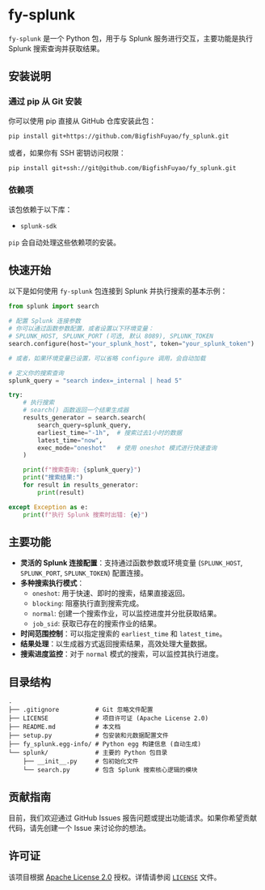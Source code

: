 # fy-splunk

`fy-splunk` 是一个 Python 包，用于与 Splunk 服务进行交互，主要功能是执行 Splunk 搜索查询并获取结果。

## 安装说明

### 通过 pip 从 Git 安装

你可以使用 pip 直接从 GitHub 仓库安装此包：

```bash
pip install git+https://github.com/BigfishFuyao/fy_splunk.git
```

或者，如果你有 SSH 密钥访问权限：

```bash
pip install git+ssh://git@github.com/BigfishFuyao/fy_splunk.git
```

### 依赖项

该包依赖于以下库：

*   `splunk-sdk`

`pip` 会自动处理这些依赖项的安装。

## 快速开始

以下是如何使用 `fy-splunk` 包连接到 Splunk 并执行搜索的基本示例：

```python
from splunk import search

# 配置 Splunk 连接参数
# 你可以通过函数参数配置，或者设置以下环境变量：
# SPLUNK_HOST, SPLUNK_PORT (可选, 默认 8089), SPLUNK_TOKEN
search.configure(host="your_splunk_host", token="your_splunk_token")

# 或者，如果环境变量已设置，可以省略 configure 调用，会自动加载

# 定义你的搜索查询
splunk_query = "search index=_internal | head 5"

try:
    # 执行搜索
    # search() 函数返回一个结果生成器
    results_generator = search.search(
        search_query=splunk_query,
        earliest_time="-1h",  # 搜索过去1小时的数据
        latest_time="now",
        exec_mode="oneshot"   # 使用 oneshot 模式进行快速查询
    )

    print(f"搜索查询: {splunk_query}")
    print("搜索结果:")
    for result in results_generator:
        print(result)

except Exception as e:
    print(f"执行 Splunk 搜索时出错: {e}")

```

## 主要功能

*   **灵活的 Splunk 连接配置**：支持通过函数参数或环境变量 (`SPLUNK_HOST`, `SPLUNK_PORT`, `SPLUNK_TOKEN`) 配置连接。
*   **多种搜索执行模式**：
    *   `oneshot`: 用于快速、即时的搜索，结果直接返回。
    *   `blocking`: 阻塞执行直到搜索完成。
    *   `normal`: 创建一个搜索作业，可以监控进度并分批获取结果。
    *   `job_sid`: 获取已存在的搜索作业的结果。
*   **时间范围控制**：可以指定搜索的 `earliest_time` 和 `latest_time`。
*   **结果处理**：以生成器方式返回搜索结果，高效处理大量数据。
*   **搜索进度监控**：对于 `normal` 模式的搜索，可以监控其执行进度。

## 目录结构

```
.
├── .gitignore          # Git 忽略文件配置
├── LICENSE             # 项目许可证 (Apache License 2.0)
├── README.md           # 本文档
├── setup.py            # 包安装和元数据配置文件
├── fy_splunk.egg-info/ # Python egg 构建信息 (自动生成)
└── splunk/             # 主要的 Python 包目录
    ├── __init__.py     # 包初始化文件
    └── search.py       # 包含 Splunk 搜索核心逻辑的模块
```

## 贡献指南

目前，我们欢迎通过 GitHub Issues 报告问题或提出功能请求。如果你希望贡献代码，请先创建一个 Issue 来讨论你的想法。

## 许可证

该项目根据 [Apache License 2.0](/Users/dayujingji/BigfishFuyao/fy_splunk/LICENSE) 授权。详情请参阅 [`LICENSE`](/Users/dayujingji/BigfishFuyao/fy_splunk/LICENSE) 文件。